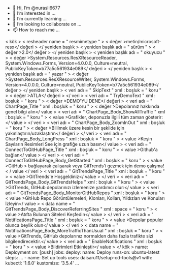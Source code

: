- 👋 Hi, I’m @nurasli6677
- 👀 I’m interested in ...
- 🌱 I’m currently learning ...
- 💞️ I’m looking to collaborate on ...
- 📫 How to reach me ...

<!---
nurasli6677/nurasli6677 is a ✨ special ✨ repository because its `README.md` (this file) appears on your GitHub profile.
You can click the Preview link to take a look at your changes.
--->
<? xml sürümü = " 1.0 " kodlama = " utf-8 " ?>
< kök >
	< resheader  name = " resmimetype " >
		< değer >metin/microsoft-resx</ değeri >
	</ yeniden başlık >
	< yeniden başlık  adı = " sürüm " >
		< değer >2.0</ değer >
	</ yeniden başlık >
	< yeniden başlık  adı = " okuyucu " >
		< değer >System.Resources.ResXResourceReader, System.Windows.Forms, Version=4.0.0.0, Culture=neutral, PublicKeyToken=b77a5c561934e089</ değeri >
	</ yeniden başlık >
	< yeniden başlık  adı = " yazar " >
		< değer >System.Resources.ResXResourceWriter, System.Windows.Forms, Version=4.0.0.0, Culture=neutral, PublicKeyToken=b77a5c561934e089</ değer >
	</ yeniden başlık >
	< veri  adı = " SkipText "  xml : boşluk = " koru " >
    < değer >ATLA</ değeri >
  </ veri >
  < veri  adı = " TryDemoText "  xml : boşluk = " koru " >
    < değer >DEMO'YU DENE</ değeri >
  </veri >
  < veri  adı = " ChartPage_Title "  xml : boşluk = " koru " >
    < değer >Depolarınız hakkında genel bilgi alın</ value >
  </veri >
  < veri  adı = " ChartPage_Body_ShowAllTraffic "  xml : boşluk = " koru " >
    < value >Grafikler, deponuzla ilgili tüm zaman gösterir:</ value >
  </ veri >
  < veri  adı = " ChartPage_Body_ZoomInOut "  xml : boşluk = " koru " >
    < değer >Bililmek üzere kesin bir şekilde için yakınlaştırın/uzaklaştırın</ değeri >
  </ veri >
  < veri  adı = " ChartPage_Body_LongPress "  xml : boşluk = " koru " >
    < value >Keşin Sayıların Resimleri See için grafiğe uzun basın</ value >
  </veri >
  < veri  adı = " ConnectToGitHubPage_Title "  xml : boşluk = " koru " >
    < value >Github'a bağlan</ value >
  </ veri >
  < veri  adı = " ConnectToGitHubPage_Body_GetStarted "  xml : boşluk = " koru " >
    < value >GitHub > bağlayarak çalışarak veya GitTrends'i gezmek için demo çalışma!< / value
  </ veri >
  < veri  adı = " GitTrendsPage_Title "  xml : boşluk = " koru " >
    < value >GitTrends'e Hoşgeldiniz</ value >
  </ veri >
  < veri  adı = " GitTrendsPage_Body_GitTrendsHelps "  xml : boşluk = " koru " >
    < value >GitTrends, GitHub depolarınızı izlemenize yardımcı olur:</ value >
  </veri >
  < veri  adı = " GitTrendsPage_Body_MonitorGitHubRepos "  xml : boşluk = " koru " >
    < value >GitHub Repo Görüntülemeleri, Klonları, Kolları, Yıldızları ve Konuları İzleyin</ value >
  </veri >
  < data  name = " GitTrendsPage_Body_DiscoverReferringSites "  xml : space = " koru " >
    < value >Atıfta Bulunan Siteleri Keşfedin</ value >
  </ veri >
  < veri  adı = " NotificationsPage_Title "  xml : boşluk = " koru " >
    < value >Depolar populer olunca beylik olun</ value >
  </ veri >
  < data  name = " NotificationsPage_Body_MoreTrafficThanUsual "  xml : boşluk = " koru " >
    < value >GitTrends, GitHub depolarınız normalden daha fazla trafikte sizi bilgilendirecektir.</ value >
  </veri >
  < veri  adı = " EnableNotifications "  xml : boşluk = " koru " >
    < value >Bildirimleri Etkinleştir</ value >
  </veri >
</ kök >
name: Deployment
on: [push]
jobs:
  deploy:
    name: Deploy
    runs-on: ubuntu-latest
    steps:
      ...
      - name: Set up tools
        uses: daisaru11/setup-cd-tools@v1
        with:
          kubectl: '1.6.0'
          kustomize: '3.5.4'
      ...
